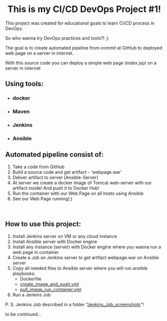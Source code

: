 <h1 style="text-align: center;">This is my CI/CD DevOps Project #1!</h1>
<p>This project was created for educational goals to learn CI/CD process in DevOps.</p>
<p>So who wanna try DevOps practices and tools?! ;)</p>
<p>The goal is to create automated pipeline from commit at GitHub to deployed web page on a server in internet.</p>
<p>With this source code you can deploy a simple web page (index.jsp) on a server in internet</p>
<h2>Using tools:</h2>
<ul>
<li>
<h3>docker</h3>
</li>
<li>
<h3>Maven</h3>
</li>
<li>
<h3>Jenkins</h3>
</li>
<li>
<h3>Ansible</h3>
</li>
</ul>
<h2>Automated pipeline consist of:</h2>
<ol>
<li>Take a code from GitHub</li>
<li>Build a source code and get artifact - 'webpage.war'</li>
<li>Deliver artifact to server [Ansible-Server]</li>
<li>At server we create a docker image of Tomcat web-server with our artifact inside! And push it to Docker Hub!</li>
<li>Run the container with our Web Page on all hosts using Ansible</li>
<li>See our Web Page running!;)</li>
</ol>
<p>&nbsp;</p>
<h2>How to use this project:</h2>
<ol>
<li>Install Jenkins server on VM or any cloud instance</li>
<li>Install Ansible server with Docker engine</li>
<li>Install any instance (server) with Docker engine where you wanna run a web page in container</li>
<li>Create a Job on Jenkins server to get artifact webpage.war on Ansible server</li>
<li>Copy all needed files to Ansible server where you will run ansible playbooks:<br />
<ul>
<li>Dockerfile</li>
<li><a class="js-navigation-open link-gray-dark" title="create_image_and_push.yml" href="https://github.com/serhiiKalchenko/hello-world-cicd/blob/master/create_image_and_push.yml">create_image_and_push.yml</a></li>
<li><a class="js-navigation-open link-gray-dark" title="pull_image_run_container.yml" href="https://github.com/serhiiKalchenko/hello-world-cicd/blob/master/pull_image_run_container.yml">pull_image_run_container.yml</a></li>
</ul>
</li>
<li>Run a Jenkins Job</li>
</ol>
<p>P. S. Jenkins Job described in a folder "<a class="js-navigation-open Link--primary" title="Jenkins_Job_screenshots" href="https://github.com/serhiiKalchenko/java_webpage_cicd/tree/main/Jenkins_Job_screenshots" data-pjax="#repo-content-pjax-container">Jenkins_Job_screenshots</a>"!</p>
<p>to be continued...</p>
